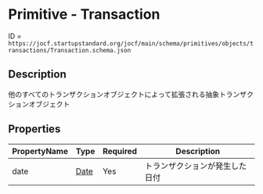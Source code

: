 # Primitive - Transaction

ID = `https://jocf.startupstandard.org/jocf/main/schema/primitives/objects/transactions/Transaction.schema.json`

## Description
他のすべてのトランザクションオブジェクトによって拡張される抽象トランザクションオブジェクト

## Properties

| PropertyName | Type | Required | Description |
|-------------|------|----------|-------------|
| date | [Date](../../../types/Date.md) | Yes | トランザクションが発生した日付 |